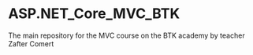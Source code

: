 # ASP.NET_Core_MVC_BTK
The main repository for the MVC course on the BTK academy by teacher Zafter Comert 
